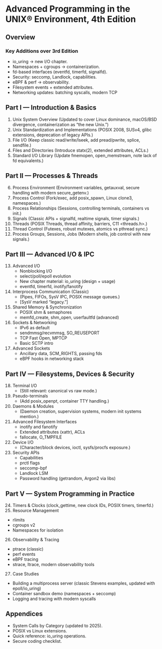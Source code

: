 # Advanced Programming in the UNIX® Environment, 4th Edition

## Overview

### Key Additions over 3rd Edition

- io_uring → new I/O chapter.
- Namespaces + cgroups → containerization.
- fd-based interfaces (eventfd, timerfd, signalfd).
- Security: seccomp, Landlock, capabilities.
- eBPF & perf → observability.
- Filesystem events + extended attributes.
- Networking updates: batching syscalls, modern TCP

## Part I — Introduction & Basics

1.	Unix System Overview
    (Updated to cover Linux dominance, macOS/BSD divergence, containerization as “the new Unix.”)
2.	Unix Standardization and Implementations
    (POSIX 2008, SUSv4, glibc extensions, deprecation of legacy APIs.)
3.	File I/O
    (Keep classic read/write/lseek, add pread/pwrite, splice, sendfile.)
4.	Files and Directories
    (Introduce statx(2), extended attributes, ACLs.)
5.	Standard I/O Library
    (Update fmemopen, open_memstream, note lack of fd equivalents.)

## Part II — Processes & Threads

6.	Process Environment
    (Environment variables, getauxval, secure handling with modern secure_getenv.)
7.	Process Control
    (Fork/exec, add posix_spawn, Linux clone3, namespaces.)
8.	Process Relationships
    (Sessions, controlling terminals, containers vs init.)
9.	Signals
    (Classic APIs + signalfd, realtime signals, timer signals.)
10.	Threads
    (POSIX Threads, thread affinity, barriers, C11 <threads.h>.)
11.	Thread Control
    (Futexes, robust mutexes, atomics vs pthread sync.)
12.	Process Groups, Sessions, Jobs
    (Modern shells, job control with new signals.)

## Part III — Advanced I/O & IPC

13.	Advanced I/O
	- Nonblocking I/O
	- select/poll/epoll evolution
	- New chapter material: io_uring (design + usage)
	- eventfd, timerfd, inotify/fanotify
14.	Interprocess Communication (Classic)
    - (Pipes, FIFOs, SysV IPC, POSIX message queues.)
    - [SysV marked “legacy.”]
15.	Shared Memory & Synchronization
	- POSIX shm & semaphores
	- memfd_create, shm_open, userfaultfd (advanced)
16.	Sockets & Networking
    - IPv6 as default
	- sendmmsg/recvmmsg, SO_REUSEPORT
	- TCP Fast Open, MPTCP
	- Basic SCTP intro
17.	Advanced Sockets
	- Ancillary data, SCM_RIGHTS, passing fds
	- eBPF hooks in networking stack

## Part IV — Filesystems, Devices & Security

18.	Terminal I/O
    - (Still relevant: canonical vs raw mode.)
19.	Pseudo-terminals
    - (Add posix_openpt, container TTY handling.)
20.	Daemons & Modules
    - (Daemon creation, supervision systems, modern init systems mention.)
21.	Advanced Filesystem Interfaces
    - inotify and fanotify
	- Extended attributes (xattr), ACLs
	- fallocate, O_TMPFILE
22.	Device I/O
    - (Character/block devices, ioctl, sysfs/procfs exposure.)
23.	Security APIs
	- Capabilities
	- prctl flags
	- seccomp-bpf
	- Landlock LSM
	- Password handling (getrandom, Argon2 via libs)

## Part V — System Programming in Practice

24.	Timers & Clocks
(clock_gettime, new clock IDs, POSIX timers, timerfd.)
25.	Resource Management
- rlimits
- cgroups v2
- Namespaces for isolation
26.	Observability & Tracing
- ptrace (classic)
- perf events
- eBPF tracing
- strace, ltrace, modern observability tools
27.	Case Studies
- Building a multiprocess server (classic Stevens examples, updated with epoll/io_uring)
- Container sandbox demo (namespaces + seccomp)
- Logging and tracing with modern syscalls

## Appendices

- System Calls by Category (updated to 2025).
- POSIX vs Linux extensions.
- Quick reference: io_uring operations.
- Secure coding checklist.